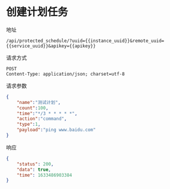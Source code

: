 # 创建计划任务

地址

```
/api/protected_schedule/?uuid={{instance_uuid}}&remote_uuid={{service_uuid}}&apikey={{apikey}}
```

请求方式

```
POST
Content-Type: application/json; charset=utf-8
```

请求参数

```json
{
    "name":"测试计划",
    "count":100,
    "time":"*/3 * * * * *",
    "action":"command",
    "type":1,
    "payload":"ping www.baidu.com"
}
```

响应

```json
{
    "status": 200,
    "data": true,
    "time": 1633486903384
}
```
